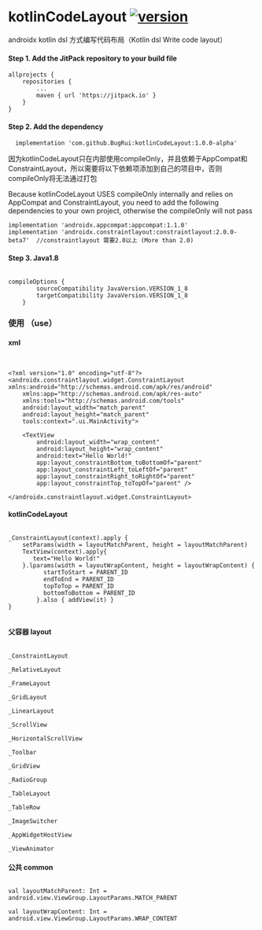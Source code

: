 # kotlinCodeLayout [![version](https://jitpack.io/v/BugRui/kotlinCodeLayout.svg)](https://jitpack.io/#BugRui/kotlinCodeLayout/1.0.0-alpha)

androidx kotlin dsl 方式编写代码布局（Kotlin dsl  Write code layout）

#### Step 1. Add the JitPack repository to your build file
```
allprojects {
	repositories {
		...
		maven { url 'https://jitpack.io' }
	}
}

```
####  Step 2. Add the dependency
```
  implementation 'com.github.BugRui:kotlinCodeLayout:1.0.0-alpha'
```

因为kotlinCodeLayout只在内部使用compileOnly，并且依赖于AppCompat和ConstraintLayout，所以需要将以下依赖项添加到自己的项目中，否则compileOnly将无法通过打包

Because kotlinCodeLayout USES compileOnly internally and relies on AppCompat and ConstraintLayout, you need to add the following dependencies to your own project, otherwise the compileOnly will not pass

```
implementation 'androidx.appcompat:appcompat:1.1.0'
implementation 'androidx.constraintlayout:constraintlayout:2.0.0-beta7'  //constraintlayout 需要2.0以上 (More than 2.0)

```

####  Step 3. Java1.8
```

compileOptions {
        sourceCompatibility JavaVersion.VERSION_1_8
        targetCompatibility JavaVersion.VERSION_1_8
    }

```

### 使用 （use）

#### xml

```


<?xml version="1.0" encoding="utf-8"?>
<androidx.constraintlayout.widget.ConstraintLayout xmlns:android="http://schemas.android.com/apk/res/android"
    xmlns:app="http://schemas.android.com/apk/res-auto"
    xmlns:tools="http://schemas.android.com/tools"
    android:layout_width="match_parent"
    android:layout_height="match_parent"
    tools:context=".ui.MainActivity">

    <TextView
        android:layout_width="wrap_content"
        android:layout_height="wrap_content"
        android:text="Hello World!"
        app:layout_constraintBottom_toBottomOf="parent"
        app:layout_constraintLeft_toLeftOf="parent"
        app:layout_constraintRight_toRightOf="parent"
        app:layout_constraintTop_toTopOf="parent" />

</androidx.constraintlayout.widget.ConstraintLayout>

```

#### kotlinCodeLayout

```

_ConstraintLayout(context).apply {
	setParams(width = layoutMatchParent, height = layoutMatchParent)
	TextView(context).apply{
	   text="Hello World!"	
	}.lparams(width = layoutWrapContent, height = layoutWrapContent) {
          startToStart = PARENT_ID
          endToEnd = PARENT_ID
          topToTop = PARENT_ID
          bottomToBottom = PARENT_ID
        }.also { addView(it) }
}


```

#### 父容器 layout

```

_ConstraintLayout

_RelativeLayout

_FrameLayout

_GridLayout

_LinearLayout

_ScrollView

_HorizontalScrollView

_Toolbar

_GridView

_RadioGroup

_TableLayout

_TableRow

_ImageSwitcher

_AppWidgetHostView

_ViewAnimator

```
#### 公共 common

````

val layoutMatchParent: Int = android.view.ViewGroup.LayoutParams.MATCH_PARENT

val layoutWrapContent: Int = android.view.ViewGroup.LayoutParams.WRAP_CONTENT


````


